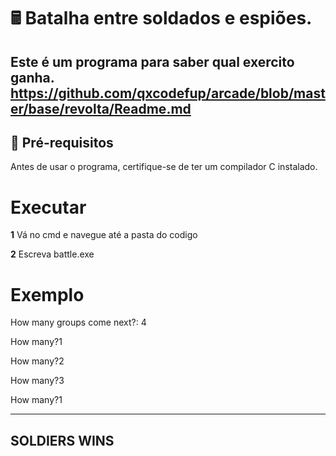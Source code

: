 # 🖩 Batalha entre soldados e espiões.

Este é um programa para saber qual exercito ganha.
https://github.com/qxcodefup/arcade/blob/master/base/revolta/Readme.md
---

## 🔧 **Pré-requisitos**

Antes de usar o programa, certifique-se de ter um compilador C instalado.

# **Executar**

**1** Vá no cmd e navegue até a pasta do codigo

**2** Escreva battle.exe

# **Exemplo**

How many groups come next?: 4

How many?1

How many?2

How many?3

How many?1

-------------
SOLDIERS WINS
-------------
